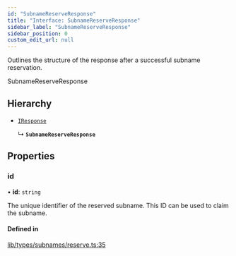 ```yaml
---
id: "SubnameReserveResponse"
title: "Interface: SubnameReserveResponse"
sidebar_label: "SubnameReserveResponse"
sidebar_position: 0
custom_edit_url: null
---
```


Outlines the structure of the response after a successful subname reservation.

 SubnameReserveResponse

## Hierarchy

- [`IResponse`](IResponse.md)

  ↳ **`SubnameReserveResponse`**

## Properties

### id

• **id**: `string`

The unique identifier of the reserved subname. This ID can be used to claim the subname.

#### Defined in

[lib/types/subnames/reserve.ts:35](https://github.com/JustaName-id/JustaName-sdk/blob/1dd4ff6/packages/@justaname.id/sdk/src/lib/types/subnames/reserve.ts#L35)
